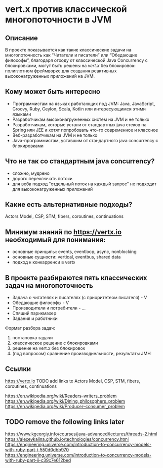 # vert.x против классической многопоточности в JVM

## Описание
В проекте показывается как такие классические задачи на многопоточность как “Читатели и писатели” или “Обедающие философы”, 
благодаря отходу от классической Java Concurrency с блокировками, могут быть решены на _vert.x_ без блокировок: полиглотном 
фреймворке для создания реактивных высоконагруженных приложений на JVM. 

## Кому может быть интересно
 - Программистам на языках работающих под JVM: Java, JavaScript, Groovy, Ruby, Ceylon, Scala, Kotlin или интересующимся этими языками 
 - Разработчикам высоконагруженных систем на JVM и не только
 - Разработчикам, которые устали от стандартных java стеков на Spring или JEE и хотят попробовать что-то современное и классное 
 - Веб-разработчикам на JVM и не только 
 - Java-программистам, уставшим от стандартного java concurrency с блокировками
 
## Что не так со стандартным java concurrеncy?
* сложно, мудрено
* дорого переключать потоки
* для веба подход "отдельный поток на каждый запрос" не подходит для высоконагруженных приложений

## Какие есть альтернативные подходы?
Actors Model, CSP, STM, fibers, coroutines, continuations

## Минимум знаний по https://vertx.io необходимый для понимания: 
 - основные принципы: events, eventloop, async, nonblocking
 - основные сущности: vertical, eventbus, shared data 
 - подход к конкарренси в vertx
 
## В проекте разбираются пять классических задач на многопоточность
* Задача о читателях и писателях (с приоритетеом писателя) - V
* Обедающие философы - V
* Производители и потребители - ...
* Спящий парикмахер 
* Задания и работники

Формат разбора задач: 
 1. постановка задачи
 1. классическое решение с блокировками
 1. решение на vert.x без блокировок
 1. (под вопросом) сравнение производиельности, результаты JMH  

## Ссылки
https://vertx.io
TODO add links to Actors Model, CSP, STM, fibers, coroutines, continuations

https://en.wikipedia.org/wiki/Readers–writers_problem
https://en.wikipedia.org/wiki/Dining_philosophers_problem
https://en.wikipedia.org/wiki/Producer–consumer_problem

## TODO remove the following links later
https://www.kgeorgiy.info/courses/java-advanced/lectures/threads-2.html
https://alexeykalina.github.io/technologies/concurrency.html
https://engineering.universe.com/introduction-to-concurrency-models-with-ruby-part-i-550d0dbb970
https://engineering.universe.com/introduction-to-concurrency-models-with-ruby-part-ii-c39c7e612bed
